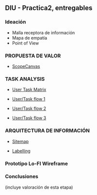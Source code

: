 ## DIU - Practica2, entregables

### Ideación 
* Malla receptora de información 
* Mapa de empatía
* Point of View 


### PROPUESTA DE VALOR
*  [ScopeCanvas](ScopeCanvas.svg)

### TASK ANALYSIS

* [User Task Matrix](usertaskmatrix.png)
  
* [User/Task flow 1](userflow1.png)
* [User/Task flow 2](userflow2.png)
* [User/Task flow 3](userflow3.png)


### ARQUITECTURA DE INFORMACIÓN

* [Sitemap](sitemap.png)
  
* [Labelling](labelling.png)


### Prototipo Lo-FI Wireframe 


### Conclusiones  
(incluye valoración de esta etapa)
